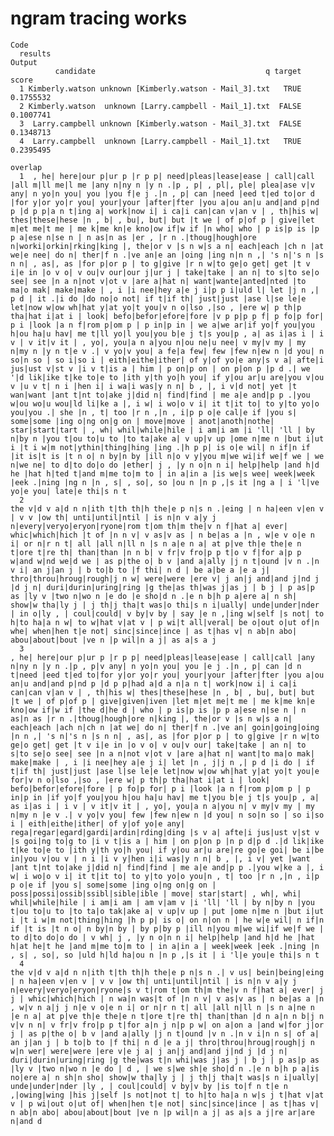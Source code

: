 # ngram tracing works

    Code
      results
    Output
              candidate                                      q target     score
      1 Kimberly.watson unknown [Kimberly.watson - Mail_3].txt   TRUE 0.1755532
      2 Kimberly.watson  unknown [Larry.campbell - Mail_1].txt  FALSE 0.1007741
      3  Larry.campbell unknown [Kimberly.watson - Mail_3].txt  FALSE 0.1348713
      4  Larry.campbell  unknown [Larry.campbell - Mail_1].txt   TRUE 0.2395495
                                                                                                                                                                                                                                                                                                                                                                                                                                                                                                                                                                                                                                                                                                                                                                                                                                                                                                                                                                                                                                                                                                                                                                                                                                                                                                                                                                                                                                                                                                                                                                                                                                                                                                                                                                                                                                                                                                                                                                                                                                                                                                                                                                                                                                                                                                                                                                                                                                                                                                                                                                                          overlap
      1  , he| here|our p|ur p |r p p| need|pleas|lease|ease | call|call |all m|ll me|l me |any n|ny n |y n .|p , p| , pl|, ple| plea|ase v|v any| n yo|n you| you |you f|e j .|n , p| can |need |eed t|ed to|or d |for y|or yo|r you| your|your |after|fter |you a|ou an|u and|and p|nd p |d p p|a n t|ing a| work|now i| i ca|i can|can v|an v | , th|his w| thes|these|hese |n , b| , bu|, but| but |t we | of p|of p | give|let m|et me|t me | me k|me kn|e kno|ow if|w if |n who| who | p is|p is |p p a|ese n|se n | n as|n as |er , |r n .|thoug|hough|ore n|worki|orkin|rking|king |, the|or v |s n w|s a n| each|each |ch n |at we|e nee| do n| ther|f n .|ve an|e an |oing |ing n|n n ,| 's n|'s n |s n n| , as|, as |for p|or p | to g|give |r n w|to ge|o get| get |t v i|e in |o v o| v ou|v our|our j|ur j | take|take | an n| to s|to se|o see| see |n a n|not v|ot v |are a|hat n| want|wante|anted|nted |to ma|o mak| make|make | , i |i nee|hey a|e j i|p p i|uld l| let |j n ,| p d | it .|i do |do no|o not| if t|if th| just|just |ase l|se le|e let|now w|ow wh|hat y|at yo|t you|v n o|lso ,|so , |ere w| p th|p tha|hat i|at i | look| befo|befor|efore|fore |v p p|p p f| p fo|p for| p i |look |a n f|rom p|om p | p in|p in | we a|we ar|if yo|f you|you h|ou ha|u hav| me t|ll yo|l you|you b|e j t|s you|p , a| as i|as i | i v | v it|v it | , yo|, you|a n a|you n|ou ne|u nee| v my|v my | my n|my n |y n t|e v .| v yo|v you| a fe|a few| few |few n|ew n |d you| n so|n so | so i|so i | eith|eithe|ither| of y|of yo|e any|s v a| afte|i jus|ust v|st v |i v t|is a | him | p on|p on | on p|on p |p d .| we '|d lik|ike t|ke to|e to |ith y|th yo|h you| if y|ou ar|u are|you v|ou v |u v t| n i |hen i| i wa|i was|y n n| b , |, i v|d not| yet |t wan|want |ant t|nt to|ake j|did n| find|find | me a|e and|p p .|you w|ou wo|u wou|ld li|ke a |, i w| i wo|o v i| it t|it to| to y|to yo|o you|you .| she |n , t| too |r n ,|n , i|p p o|e cal|e if |you s| some|some |ing o|ng on|g on | move|move | anot|anoth|nothe| star|start|tart | , wh| whil|while|hile | i am|i am |i 'll| 'll | by n|by n |you t|ou to|u to |to ta|ake a| v up|v up |ome n|me n |but i|ut i |t i w|m not|ythin|thing|hing |ing .|h p p| is o|e wil| n if|n if |it is|t is |t n o| n by|n by |ill n|o v y|you m|we wi|if we|f we | we n|we ne| to d|to do|o do |ether| j , |y n o|n n i| help|help |and h|d he |hat h|ted t|and m|me to|m to | in a|in a |is we|s wee| week|week |eek .|ning |ng n |n , s| , so|, so |ou n |n p ,|s it |ng a | i 'l|ve yo|e you| late|e thi|s n t
      2                                                                                                                                                                                                                                                                                                                                                                                                                                                                                                                                                                                                                                                                                                                                                                                                                                                                                                                                                                                                                                                                                                                                                                                                                                                                                                                                                                                                                                                                                                             the v|d v a|d n n|ith t|th th|h the|e p n|s n .|eing | n ha|een v|en v | v v |ow th| unti|until|ntil | is n|n v a|y j n|every|veryo|eryon|ryone|rom t|om th|m the|v n f|hat a| ever| whic|which|hich |t of |n n v| v as|v as | n be|as a |n , w|e v o|e n i| or n|r n t| all |all n|ll n |s n a|e n a| at p|ve th|e the|e n t|ore t|re th| than|than |n n b| v fr|v fro|p p t|o v f|for a|p p w|and w|nd we|d we | as p|the o| b v |and a|ally |j n t|ound |v n .|n v i| an j|an j | b to|b to |f thi| n d | be a|be a |e a j| thro|throu|hroug|rough|j n w| were|were |ere v| j an|j and|and j|nd j |d j n| duri|durin|uring|ring |g the|as th|was j|as j | b j | p as|p as |ly v |two n|wo n |e do |e sho|d n .|e n b|h p a|ere a| n sh| show|w tha|ly j | j th|j tha|t was|o thi|s n i|ually| unde|under|nder | in o|ly , | coul|could| v by|v by | say |e n ,|ing w|self |s not| to h|to ha|a n w| to w|hat v|at v | p wi|t all|veral| be o|out o|ut of|n whe| when|hen t|e not| sinc|since|ince | as t|has v| n ab|n abo| abou|about|bout |ve n |p wil|n a j| as a|s a j
      3                                                                                                                                      , he| here|our p|ur p |r p p| need|pleas|lease|ease | call|call |any n|ny n |y n .|p , p|v any| n yo|n you| you |e j .|n , p| can |d n t|need |eed t|ed to|for y|or yo|r you| your|your |after|fter |you a|ou an|u and|and p|nd p |d p p|had a|d a n|a n t| work|now i| i ca|i can|can v|an v | , th|his w| thes|these|hese |n , b| , bu|, but| but |t we | of p|of p | give|given|iven |let m|et me|t me | me k|me kn|e kno|ow if|w if |the d|he d | who | p is|p is |p p a|ese n|se n | n as|n as |r n .|thoug|hough|ore n|king |, the|or v |s n w|s a n| each|each |ach n|ch n |at we| do n| ther|f n .|ve an| goin|going|oing |n n ,| 's n|'s n |s n n| , as|, as |for p|or p | to g|give |r n w|to ge|o get| get |t v i|e in |o v o| v ou|v our| take|take | an n| to s|to se|o see| see |n a n|not v|ot v |are a|hat n| want|to ma|o mak| make|make | , i |i nee|hey a|e j i| let |n , j|j n ,| p d |i do | if t|if th| just|just |ase l|se le|e let|now w|ow wh|hat y|at yo|t you|e for|v n o|lso ,|so , |ere w| p th|p tha|hat i|at i | look| befo|befor|efore|fore | p fo|p for| p i |look |a n f|rom p|om p | p in|p in |if yo|f you|you h|ou ha|u hav| me t|you b|e j t|s you|p , a| as i|as i | i v | v it|v it | , yo|, you|a n a|you n| v my|v my | my n|my n |e v .| v yo|v you| few |few n|ew n |d you| n so|n so | so i|so i | eith|eithe|ither| of y|of yo|e any| rega|regar|egard|gardi|ardin|rding|ding |s v a| afte|i jus|ust v|st v |s goi|ng to|g to |i v t|is a | him | on p|on p |n p d|p d .|d lik|ike t|ke to|e to |ith y|th yo|h you| if y|ou ar|u are|re go|e goi| be i|be in|you v|ou v | n i |i v y|hen i|i was|y n n| b , |, i v| yet |want |ant t|nt to|ake j|did n| find|find | me a|e and|p p .|you w|ke a |, i w| i wo|o v i| it t|it to| to y|to yo|o you|n , t| too |r n ,|n , i|p p o|e if |you s| some|some |ing o|ng on|g on | poss|possi|ossib|ssibl|sible|ible | move| star|start| , wh|, whi| whil|while|hile | i am|i am | am v|am v |i 'll| 'll | by n|by n |you t|ou to|u to |to ta|o tak|ake a| v up|v up | put |ome n|me n |but i|ut i |t i w|m not|thing|hing |h p p| is o| on n|on n | he w|e wil| n if|n if |t is |t n o| n by|n by | by p|by p |ill n|you m|we wi|if we|f we | to d|to do|o do | v wh| j , |y n o|n n i| help|help |and h|d he |hat h|at he|t he |and m|me to|m to | in a|in a | week|week |eek .|ning |n , s| , so|, so |uld h|ld ha|ou n |n p ,|s it | i 'l|e you|e thi|s n t
      4                                                                                                                                                                                                                                                                                                                                                                                                                                                                                                                                                                                                                                                                                                                                                                                                                                                                                                                                                                                                                                                                                                                                                                                                                                                                                                                                                             the v|d v a|d n n|ith t|th th|h the|e p n|s n .| v us| bein|being|eing | n ha|een v|en v | v v |ow th| unti|until|ntil | is n|n v a|y j n|every|veryo|eryon|ryone|s v t|rom t|om th|m the|v n f|hat a| ever| j j | whic|which|hich | n wa|n was|t of |n n v| v as|v as | n be|as a |n , w|v n a|j j n|e v o|e n i| or n|r n t| all |all n|ll n |s n a|ne n |e n a| at p|ve th|e the|e n t|ore t|re th| than|than |d n a|n n b|j n v|v n n| v fr|v fro|p p t|for a|n j n|p p w| on a|on a |and w|for j|or j | as p|the o| b v |and a|ally |j n t|ound |v n .|n v i|n n s| of a| an j|an j | b to|b to |f thi| n d |e a j| thro|throu|hroug|rough|j n w|n wer| were|were |ere v|e j a| j an|j and|and j|nd j |d j n| duri|durin|uring|ring |g the|was t|n whi|was j|as j | b j | p as|p as |ly v |two n|wo n |e do | d , | we s|we sh|e sho|d n .|e n b|h p a|is no|ere a| n sh|n sho| show|w tha|ly j | j th|j tha|t was|s n i|ually| unde|under|nder |ly , | coul|could| v by|v by |is to|f n t|e n ,|owing|wing |his j|self |s not|not t| to h|to ha|a n w|s j t|hat v|at v | p wi|out o|ut of| when|hen t|e not| sinc|since|ince | as t|has v| n ab|n abo| abou|about|bout |ve n |p wil|n a j| as a|s a j|re ar|are n|and d

